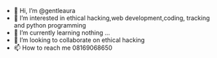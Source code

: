 - 👋 Hi, I’m @gentleaura
- 👀 I’m interested in ethical hacking,web development,coding, tracking and python programming 
- 🌱 I’m currently learning nothing ...
- 💞️ I’m looking to collaborate on ethical hacking 
- 📫 How to reach me 08169068650

<!---
gentleaura/gentleaura is a ✨ special ✨ repository because its `README.md` (this file) appears on your GitHub profile.
You can click the Preview link to take a look at your changes.
--->
